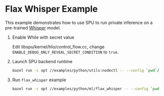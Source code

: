 # Flax Whisper Example

This example demonstrates how to use SPU to run private inference on a pre-trained
[Whisper](https://huggingface.co/docs/transformers/model_doc/whisper#transformers.FlaxWhisperForConditionalGeneration) model.

1. Enable While with secret value

    Edit libspu/kernel/hlo/control_flow.cc, change `ENABLE_DEBUG_ONLY_REVEAL_SECRET_CONDITION` to `true`.

2. Launch SPU backend runtime

    ```sh
    bazel run -c opt //examples/python/utils:nodectl -- --config `pwd`/examples/python/ml/flax_whisper/3pc.json up
    ```

3. Run `flax_whisper` example

    ```sh
    bazel run -c opt //examples/python/ml/flax_whisper -- --config `pwd`/examples/python/ml/flax_whisper/3pc.json
    ```
